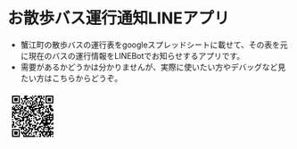 # お散歩バス運行通知LINEアプリ
* 蟹江町の散歩バスの運行表をgoogleスプレッドシートに載せて、その表を元に現在のバスの運行情報をLINEBotでお知らせするアプリです。
* 需要があるかどうかは分かりませんが、実際に使いたい方やデバッグなど見たい方はこちらからどうぞ。

<img src="https://raw.githubusercontent.com/nagipan777/bus-line-bot-gas/master/S.png">

